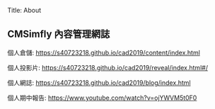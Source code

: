 Title: About

## CMSimfly 內容管理網誌

個人倉儲: <a href="https://s40723218.github.io/cad2019/content/index.html">https://s40723218.github.io/cad2019/content/index.html</a>

個人投影片: <a href="https://s40723218.github.io/cad2019/reveal/index.html#/">https://s40723218.github.io/cad2019/reveal/index.html#/</a>

個人網誌: <a href="https://s40723218.github.io/cad2019/blog/index.html">https://s40723218.github.io/cad2019/blog/index.html</a>

個人期中報告: <a href="https://www.youtube.com/watch?v=ojYWVM5t0F0">https://www.youtube.com/watch?v=ojYWVM5t0F0</a>








